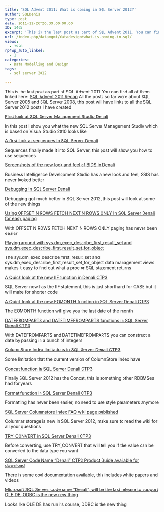 ```yaml
---
title: 'SQL Advent 2011: What is coming in SQL Server 2012?'
author: SQLDenis
type: post
date: 2011-12-26T20:39:00+00:00
ID: 1465
excerpt: 'This is the last post as part of SQL Advent 2011. You can find all of them linked here: SQL Advent 2011 Recap  All the posts so far were about SQL Server 2005 and SQL Server 2008, this post will have links to all the SQL Server 2012 posts I have created&hellip;'
url: /index.php/datamgmt/datadesign/what-is-coming-in-sql/
views:
  - 2920
rp4wp_auto_linked:
  - 1
categories:
  - Data Modelling and Design
tags:
  - sql server 2012

---
```

This is the last post as part of SQL Advent 2011. You can find all of them linked here: [SQL Advent 2011 Recap][1] All the posts so far were about SQL Server 2005 and SQL Server 2008, this post will have links to all the SQL Server 2012 posts I have created

[First look at SQL Server Management Studio Denali][2]
  
In this post I show you what the new SQL Server Management Studio which is based on Visual Studio 2010 looks like

[A first look at sequences in SQL Server Denali][3]
  
Sequences finally made it into SQL Server, this post will show you how to use sequences 

[Screenshots of the new look and feel of BIDS in Denali][4]
  
Business Intelligence Development Studio has a new look and feel, SSIS has never looked better

[Debugging In SQL Server Denali][5]
  
Debugging got much better in SQL Server 2012, this post will look at some of the new things

[Using OFFSET N ROWS FETCH NEXT N ROWS ONLY In SQL Server Denali for easy paging][6]
  
With OFFSET N ROWS FETCH NEXT N ROWS ONLY paging has never been easier

[Playing around with sys.dm\_exec\_describe\_first\_result\_set and sys.dm\_exec\_describe\_first\_result\_set\_for\_object][7]
  
The sys.dm\_exec\_describe\_first\_result\_set and sys.dm\_exec\_describe\_first\_result\_set\_for\_object data management views makes it easy to find out what a proc or SQL statement returns

[A Quick look at the new IIF function in Denali CTP3][8]
  
SQL Server now has the IIF statement, this is just shorthand for CASE but it will make for shorter code

[A Quick look at the new EOMONTH function in SQL Server Denali CTP3][9]
  
The EOMONTH function will give you the last date of the month

[DATEFROMPARTS and DATETIMEFROMPARTS functions in SQL Server Denali CTP3][10]
  
With DATEFROMPARTS and DATETIMEFROMPARTS you can construct a date by passing in a bunch of integers

[ColumnStore Index limitations in SQL Server Denali CTP3][11]
  
Some limitation that the current version of ColumnStore Index have

[Concat function in SQL Server Denali CTP3][12]
  
Finally SQL Server 2012 has the Concat, this is something other RDBMSes had for years

[Format function in SQL Server Denali CTP3][13]
  
Formatting has never been easier, no need to use style parameters anymore

[SQL Server Columnstore Index FAQ wiki page published][14]
  
Columnar storage is new in SQL Server 2012, make sure to read the wiki for all your questions

[TRY_CONVERT in SQL Server Denali CTP3][15]
  
Before converting, use TRY_CONVERT that will tell you if the value can be converted to the data type you want

[SQL Server Code Name “Denali” CTP3 Product Guide available for download][16]
  
There is some cool documentation available, this includes white papers and videos

[Microsoft SQL Server, codename &#8220;Denali&#8221;, will be the last release to support OLE DB, ODBC is the new new thing][17]
  
Looks like OLE DB has run its course, ODBC is the new thing

 [1]: /index.php/DataMgmt/DataDesign/sql-advent-2011-recap
 [2]: /index.php/DataMgmt/DataDesign/first-look-at-sql-server-management-stud
 [3]: /index.php/DataMgmt/DataDesign/a-first-look-at-sequences-in-sql-server
 [4]: /index.php/DataMgmt/DBProgramming/screenshots-of-the-new-look-and-feel-of
 [5]: /index.php/DataMgmt/DBProgramming/MSSQLServer/debugging-in-sql-server-denali
 [6]: /index.php/DataMgmt/DBProgramming/MSSQLServer/using-offset-n-rows-fetch-next-n-rows-on
 [7]: /index.php/DataMgmt/DBProgramming/MSSQLServer/playing-around-with-sys-dm_exec_describe
 [8]: /index.php/DataMgmt/DBProgramming/MSSQLServer/a-quick-look-at-the
 [9]: /index.php/DataMgmt/DBProgramming/MSSQLServer/a-quick-look-at-the-1
 [10]: /index.php/DataMgmt/DataDesign/datefromparts-and-datetimefromparts-functions-in
 [11]: /index.php/DataMgmt/DBAdmin/MSSQLServerAdmin/columnstore-index-limitations-in-sql
 [12]: /index.php/DataMgmt/DBProgramming/MSSQLServer/concat-function-in-sql-server
 [13]: /index.php/DataMgmt/DataDesign/format-function-in-sql-server
 [14]: /index.php/DataMgmt/DataDesign/sql-server-columnstore-index-faq
 [15]: /index.php/DataMgmt/DBProgramming/MSSQLServer/try_convert-in-sql-server-denali
 [16]: /index.php/DataMgmt/DataDesign/sql-server-code-name-denali-1
 [17]: /index.php/DataMgmt/DBProgramming/MSSQLServer/microsoft-sql-server-codename-denali